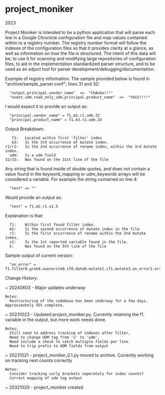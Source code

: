 # project_moniker
2023

Project Moniker is intended to be a python application that will parse each line in a Google Chronicle configuration file and map values contained within to a registry number. The registry number format will follow the indexes of the configuration files so that it provides clarity at a glance, as well as information on how the file is structured. The intent of this data will be; to use it for scanning and modifying large repositories of configuration files, to aid in the implementation standardized parser structure, and to be used as an adjuct tool for parser development/debugging/documentation.

Example of registry information:
  The sample provided below is found in "archive/sample_parser.conf"; lines 31 and 32:
  
      "output.principal.vendor_name"  =>  "ChAnGe!!!"
      "event.idm.read_only_udm.principal.product_name"  =>  "tHiS!!!!"
  
  I would expect it to provide an output as:
  
      "principal.vendor_name" = f1.m3.r1.udm.32
      "principal.product_name" = f1.m3.r2.udm.33
  
  Output Breakdown: 

       f1:   Located within first 'filter' index
       m3:   Is the 3rd occurrence of mutate index.
    r1/r2:   Is the 2nd occurrence of rename index, within the 3rd mutate index.
      udm:   Is a udm field
    32/33:   Was found on the 31st line of the file
  
  Any string that is found inside of double quotes, and does not contain a value found
  in the keyword_mapping or udm_keywords arrays will be considered a variable. 
  For example the string contained on line 4:
  
      "test" => ""
  
  Would provide an output as:
  
      "test" = f1.m2.r1.v1.5
  
  Explanation is that: 
  
      f1:    Within first found filter index.
      m2:    Is the second occurrence of mutate index in the file.
      r1:    Is the first occurrence of rename within the 2nd mutate index.
      v1:    Is the 1st reported variable found in the file.
      5:     Was found on the 5th line of the file

  Sample output of current version:
  
      "on_error" = f1.filter0.grok0.overwrite0.if0.date0.mutate1.if1.mutate3.on_error2.err3.54
      
Change History:

~ 20240603 - Major updates underway

    Notes: 
      Restructuring of the codebase has been underway for a few days. Approximately 45% complete. 

  ~ 20231023 - Updated project_moniker.py. Currently retaining the f1. variable in the output, but more work needs done.

    Notes: 
      Still need to address tracking of indexes after filter, 
      Need to change UDM tag from 'v' to 'udm', 
      Need include a check to catch multiple fields per line.
      Need to trip prefix to UDM fields from output
  
  ~ 20231021 - project_moniker_0.1.py moved to archive. Currently working on tracking nest
    counts correctly
    
    Notes: 
      Consider tracking curly brackets seperately for index counts?
      Correct mapping of udm tag output
      
  ~ 20321020 - project_moniker created
